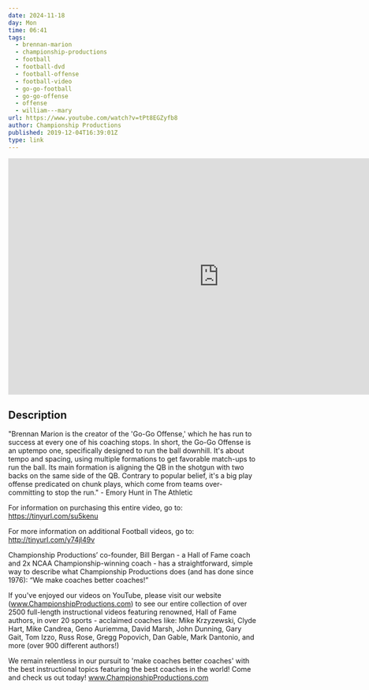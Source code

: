 ```yaml
---
date: 2024-11-18
day: Mon
time: 06:41
tags:
  - brennan-marion
  - championship-productions
  - football
  - football-dvd
  - football-offense
  - football-video
  - go-go-football
  - go-go-offense
  - offense
  - william---mary
url: https://www.youtube.com/watch?v=tPt8EGZyfb8
author: Championship Productions
published: 2019-12-04T16:39:01Z
type: link
---
```


<iframe width="854" height="480" src="https://www.youtube.com/embed/tPt8EGZyfb8" frameborder="0" allowfullscreen></iframe>

## Description
"Brennan Marion is the creator of the 'Go-Go Offense,' which he has run to success at every one of his coaching stops. In short, the Go-Go Offense is an uptempo one, specifically designed to run the ball downhill. It's about tempo and spacing, using multiple formations to get favorable match-ups to run the ball. Its main formation is aligning the QB in the shotgun with two backs on the same side of the QB. Contrary to popular belief, it's a big play offense predicated on chunk plays, which come from teams over-committing to stop the run." - Emory Hunt in The Athletic

For information on purchasing this entire video, go to: https://tinyurl.com/su5kenu

For more information on additional Football videos, go to:  http://tinyurl.com/y74jl49v

Championship Productions’ co-founder, Bill Bergan - a Hall of Fame coach and 2x NCAA Championship-winning coach - has a straightforward, simple way to describe what Championship Productions does (and has done since 1976): “We make coaches better coaches!”

If you've enjoyed our videos on YouTube, please visit our website (www.ChampionshipProductions.com) to see our entire collection of over 2500 full-length instructional videos featuring renowned, Hall of Fame authors, in over 20 sports - acclaimed coaches like: Mike Krzyzewski, Clyde Hart, Mike Candrea, Geno Auriemma, David Marsh, John Dunning, Gary Gait, Tom Izzo, Russ Rose, Gregg Popovich, Dan Gable, Mark Dantonio, and more (over 900 different authors!)

We remain relentless in our pursuit to 'make coaches better coaches' with the best instructional topics featuring the best coaches in the world! Come and check us out today! www.ChampionshipProductions.com
